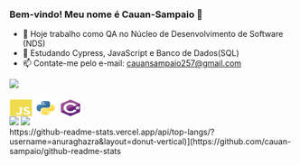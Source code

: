 ### Bem-vindo! Meu nome é Cauan-Sampaio 👋

- 🔭 Hoje trabalho como QA no Núcleo de Desenvolvimento de Software (NDS)
- 🌱 Estudando Cypress, JavaScript e Banco de Dados(SQL)
- 📫 Contate-me pelo e-mail: cauansampaio257@gmail.com

<picture>
  <source
    srcset="https://github-readme-stats.vercel.app/api?username=cauan-sampaio&show_icons=true&theme=dark"
    media="(prefers-color-scheme: dark)"
  />
  <source
    srcset="https://github-readme-stats.vercel.app/api?username=cauan-sampaio&show_icons=true"
    media="(prefers-color-scheme: light), (prefers-color-scheme: no-preference)"
  />
  <img src="https://github-readme-stats.vercel.app/api?username=cauan-sampaio&show_icons=true" />
</picture>

<div style="display: inline_block"><br>
  <img align="center" alt="Rafa-Js" height="30" width="40" src="https://raw.githubusercontent.com/devicons/devicon/master/icons/javascript/javascript-plain.svg">
  <img align="center" alt="Rafa-Python" height="30" width="40" src="https://raw.githubusercontent.com/devicons/devicon/master/icons/python/python-original.svg">
  <img align="center" alt="Rafa-Csharp" height="30" width="40" src="https://raw.githubusercontent.com/devicons/devicon/master/icons/csharp/csharp-original.svg">
</div>

<div> 
  <a href = "mailto:cauansampaio257@gmail.com"><img src="https://img.shields.io/badge/-Gmail-%23333?style=for-the-badge&logo=gmail&logoColor=white" target="_blank"></a>
  <a href="https://www.linkedin.com/in/francisco-cauan-b96347296" target="_blank"><img src="https://img.shields.io/badge/-LinkedIn-%230077B5?style=for-the-badge&logo=linkedin&logoColor=white" target="_blank"></a> 
</div>
<div>
https://github-readme-stats.vercel.app/api/top-langs/?username=anuraghazra&layout=donut-vertical)](https://github.com/cauan-sampaio/github-readme-stats
</div>
 

